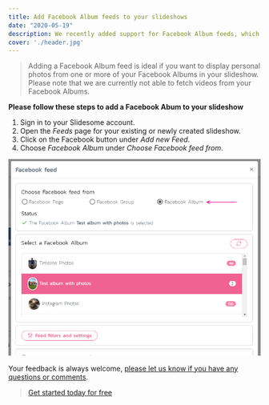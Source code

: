 ```yaml
---
title: Add Facebook Album feeds to your slideshows
date: "2020-05-19"
description: We recently added support for Facebook Album feeds, which allows you to display photos from your Facebook Albums in your slideshow.
cover: './header.jpg'
---
```


> Adding a Facebook Album feed is ideal if you want to display personal photos from one or more of your Facebook Albums in your slideshow.
> Please note that we are currently not able to fetch videos from your Facebook Albums.


**Please follow these steps to add a Facebook Abum to your slideshow**
1. Sign in to your Slidesome account.
2. Open the *Feeds* page for your existing or newly created slideshow.
3. Click on the Facebook button under *Add new Feed*.
4. Choose *Facebook Album* under *Choose Facebook feed from*.


<img src="2020-05-19-11-07-52.png" alt="How to add Facebook Album feed"/>

<br />

Your feedback is always welcome, [please let us know if you have any questions or comments](https://slidesome.com/contact/).

> [Get started today for free](https://slidesome.com)
